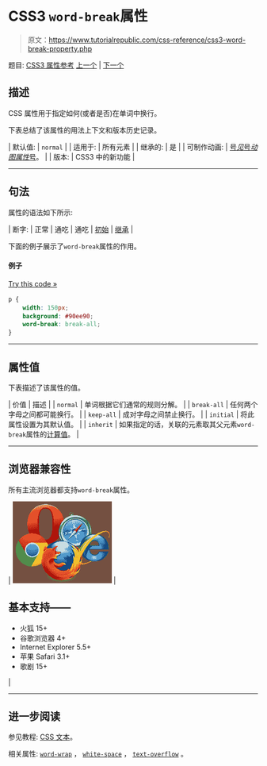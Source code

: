 # CSS3 `word-break`属性

> 原文：<https://www.tutorialrepublic.com/css-reference/css3-word-break-property.php>

题目: [CSS3 属性参考](css3-properties.php) [上一个](css-width-property.php) | [下一个](css-word-spacing-property.php)

## 描述

CSS 属性用于指定如何(或者是否)在单词中换行。

下表总结了该属性的用法上下文和版本历史记录。

| 默认值: | `normal` |
| 适用于: | 所有元素 |
| 继承的: | 是 |
| 可制作动画: | [号*见*号*动图属性*号](css-animatable-properties.php)。 |
| 版本: | CSS3 中的新功能 |

* * *

## 句法

属性的语法如下所示:

| 断字: | 正常 &#124; 通吃 &#124; 通吃 &#124; [初始](../definitions.php#initial) &#124; [继承](../definitions.php#inherit) |

下面的例子展示了`word-break`属性的作用。

#### 例子

[Try this code »](../codelab.php?topic=css3&file=word-break-property "Try this code using online Editor")

```css
p {
    width: 150px;
    background: #90ee90;
    word-break: break-all;
}
```

* * *

## 属性值

下表描述了该属性的值。

| 价值 | 描述 |
| `normal` | 单词根据它们通常的规则分解。 |
| `break-all` | 任何两个字母之间都可能换行。 |
| `keep-all` | 成对字母之间禁止换行。 |
| `initial` | 将此属性设置为其默认值。 |
| `inherit` | 如果指定的话，关联的元素取其父元素`word-break`属性的[计算值](../definitions.php#computed-value)。 |

* * *

## 浏览器兼容性

所有主流浏览器都支持`word-break`属性。

| ![Browsers Icon](img/e9331123c77668c1832e541c2fca1002.png) | 

## 基本支持——

*   火狐 15+
*   谷歌浏览器 4+
*   Internet Explorer 5.5+
*   苹果 Safari 3.1+
*   歌剧 15+

 |

* * *

## 进一步阅读

参见教程: [CSS 文本](../css-tutorial/css-text.php)。

相关属性: [`word-wrap`](css3-word-wrap-property.php) ， [`white-space`](css-white-space-property.php) ， [`text-overflow`](css3-text-overflow-property.php) 。